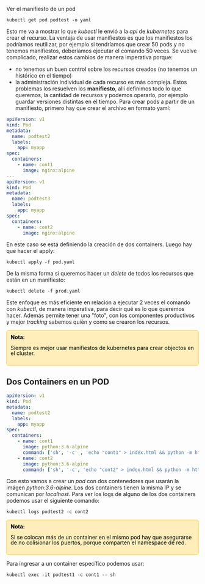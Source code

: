  Ver el manifiesto de un pod
```shell
kubectl get pod podtest -o yaml
```
Esto me va a mostrar lo que _kubectl_ le envió a la _api_ de _kubernetes_ para crear el recurso. La ventaja de usar manifiestos es que los manifiestos los podríamos reutilizar, por ejemplo si tendríamos que crear 50 pods y no tenemos manifiestos, deberíamos ejecutar el comando 50 veces. Se vuelve complicado, realizar estos cambios de manera imperativa porque:
- no tenemos un buen control sobre los recursos creados (no tenemos un histórico en el tiempo)
- la administración individual de cada recurso es más compleja.
Estos problemas los resuelven los **manifiesto**, allí definimos todo lo que queremos, la cantidad de recursos y podemos operarlo, por ejemplo guardar versiones distintas en el tiempo.
Para crear pods a partir de un manifiesto, primero hay que crear el archivo en formato yaml:
```yml
apiVersion: v1
kind: Pod
metadata:
  name: podtest2
  labels:
    app: myapp
spec:
  containers:
    - name: cont1
      image: nginx:alpine
---
apiVersion: v1
kind: Pod
metadata:
  name: podtest3
  labels:
    app: myapp
spec:
  containers:
    - name: cont2
      image: nginx:alpine
```
En este caso se está definiendo la creación de dos containers. Luego hay que hacer el apply:
```shell
kubectl apply -f pod.yaml 
```
De la misma forma si queremos hacer un _delete_ de todos los recursos que están en un manifiesto:
```shell
kubectl delete -f prod.yaml
```

Este enfoque es más eficiente en relación a ejecutar 2 veces el comando con _kubectl_, de manera imperativa, para decir qué es lo que queremos hacer. Además permite tener una "foto", con los componentes productivos y mejor _tracking_ sabemos quién y como se crearon los recursos.

<div style="background-color: #ffeeba; padding: 10px; border: 1px solid #ffc107; border-radius: 5px; line-height: 1.0;">  
    <strong><span style="color: black;">Nota:</span></strong>  
    <p><span style="color: black;">Siempre es mejor usar manifiestos de kubernetes para crear objectos en el cluster.</span></p>  
</div>

## Dos Containers en un POD
```yml
apiVersion: v1
kind: Pod
metadata:
  name: podtest2
  labels:
    app: myapp
spec:
  containers:
    - name: cont1
      image: python:3.6-alpine
      command: ['sh', '-c' , 'echo "cont1" > index.html && python -m http.server 8082']
	- name: cont2
	  image: python:3.6-alpine
	  command: ['sh', '-c', 'echo "cont2" > index.html && python -m http.server 8083']
```
Con esto vamos a crear un _pod_ con dos contenedores que usarán la imágen _python:3.6-alpine_. Los dos containers tienen la misma IP y se comunican por _localhost_. 
Para ver los logs de alguno de los dos containers podemos usar el siguiente comando:
```shell
kubectl logs podtest2 -c cont2
```
<div style="background-color: #ffeeba; padding: 10px; border: 1px solid #ffc107; border-radius: 5px; line-height: 1.0;">  
    <strong><span style="color: black;">Nota:</span></strong>  
    <p><span style="color: black;">Si se colocan más de un container en el mismo pod hay que asegurarse de no colisionar los puertos, porque comparten el namespace de red.</span></p>  
</div>

Para ingresar a un container específico podemos usar:
```shell
kubectl exec -it podtest1 -c cont1 -- sh
```

